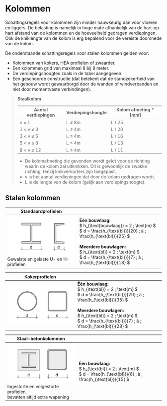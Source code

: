 # Kolommen

Schattingsregels voor kolommen zijn minder nauwkeurig dan voor vloeren en liggers. De belasting is namelijk in hoge mate afhankelijk van de hart-op-hart afstand van de kolommen en de hoeveelheid gedragen verdiepingen. Ook de kniklengte van de kolom is erg bepalend voor de vereiste doorsnede van de kolom.

De onderstaande schattingsregels voor stalen kolommen gelden voor:

- Kolommen van kokers, HEA profielen of zwaarder.
- Een kolommen grid van maximaal 8 bij 8 meter.
- De verdiepingshoogtes zoals in de tabel aangegeven.
- Een geschoorde constructie (dat betekent dat de standzekerheid van het gebouw wordt gewaarborgd door de wanden of windverbanden en niet door momentvaste verbindingen).


> **Staalkolom**  
> 
> | Aantal verdiepingen | Verdiepingshoogte | Kolom afmeting * [mm] |
> | --- | --- | --- |
> | v = 1 | L ≤ 8m | L / 25 |
> | 1 < v ≤ 3 | L ≤ 4m | L / 20 |
> | 3 < v ≤ 5 | L ≤ 4m | L / 16 |
> | 5 < v ≤ 8 | L ≤ 4m | L / 13 |
> | 8 < v ≤ 12 | L ≤ 4m | L / 11 |
> 
> * De kolomafmeting die gevonden wordt geldt voor de richting waarin de kolom zal uitknikken. Dit is gewoonlijk de zwakke richting, tenzij knikverkorters zijn toegepast.  
> * v is het aantal verdiepingen dat door de kolom gedragen wordt.  
> * L is de lengte van de kolom (gelijk aan verdiepingshoogte).


## Stalen kolommen

| **Standaardprofielen** |  |
|---|---|
| <img src="ImagesStaal/2.2.1_staalconstructies_standaard_profielen.png" alt="Standaardprofielen" class="bg-primary" width="300px"> <br> Gewalste en gelaste U- en H-profielen | **Één bouwlaag:** <br> $ h_{\text{bouwlaag}} = 2 \; \text{m} $ <br> $ d = \frac{h_{\text{bl}}}{20} \; à \; \frac{h_{\text{bl}}}{25} $ <br> <br> **Meerdere bouwlagen:** <br> $ h_{\text{bl}} = 2 \; \text{m} $ <br> $ d = \frac{h_{\text{bl}}}{7} \; à \; \frac{h_{\text{bl}}}{18} $ |

| **Kokerprofielen** |  |
|---|---|
| <img src="ImagesStaal/2.2.1_staalconstructies_kokerprofielen.png" alt="Kokerprofielen" class="bg-primary" width="300px"> | **Één bouwlaag:** <br> $ h_{\text{bl}} = 2 \; \text{m} $ <br> $ d = \frac{h_{\text{bl}}}{20} \; à \; \frac{h_{\text{bl}}}{35} $ <br> <br> **Meerdere bouwlagen:** <br> $ h_{\text{bl}} = 2 \; \text{m} $ <br> $ d = \frac{h_{\text{bl}}}{7} \; à \; \frac{h_{\text{bl}}}{28} $ |

| **Staal-betonkolommen** |  |
|---|---|
| <img src="ImagesStaal/2.2.1_staalconstructies_staalbeton_kolommen.png" alt="Staal-betonkolommen" class="bg-primary" width="300px"> <br> Ingestorte en volgestorte profielen, <br> bevatten altijd extra wapening | **Één bouwlaag:** <br> $ h_{\text{bl}} = 2 \; \text{m} $ <br> $ d = \frac{h_{\text{bl}}}{6} \; à \; \frac{h_{\text{bl}}}{15} $ |

